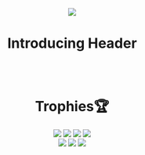 <div align="center">
  <img src="https://capsule-render.vercel.app/api?type=slice&color=auto&height=300&section=header&text=Team11%20🔥코친놈들🔥&desc=2023%20LIKELION%20APP-iOS3rd&animation=twinkling&fontSize=80&descSize=30&FontAlign=40&descAlignY=70" />
  <h1>Introducing Header</h1>
  <br>
  <br>
  <h1>Trophies🏆</h1>
  <img src="https://img.shields.io/badge/C-A8B9CC?style=for-the-badge&logo=c&logoColor=white">
  <img src="https://img.shields.io/badge/C%2B%2B-00599C?style=for-the-badge&logo=c%2B%2B&logoColor=white">
  <img src="https://img.shields.io/badge/Vim-019733?style=for-the-badge&logo=vim&logoColor=white">
  <img src="https://img.shields.io/badge/HTML5-E34F26?style=for-the-badge&logo=html5&logoColor=white"><br>
  <img src="https://img.shields.io/badge/CSS3-1572B6?style=for-the-badge&logo=css3&logoColor=white">
  <img src="https://img.shields.io/badge/JavaScript-F7DF1E?style=for-the-badge&logo=javascript&logoColor=white">
  <img src="https://img.shields.io/badge/Swfit-F05138?style=for-the-badge&logo=swift&logoColor=white">
  
</div>
